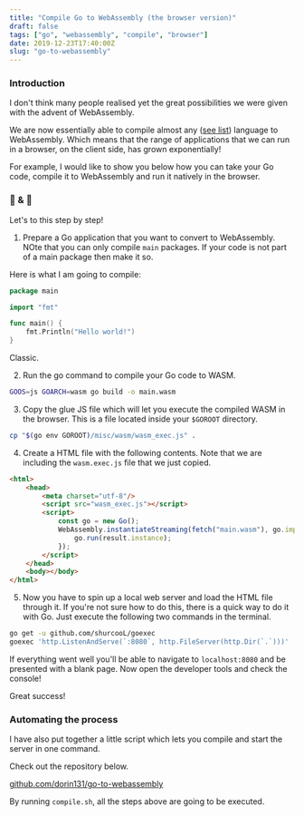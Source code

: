 ```yaml
---
title: "Compile Go to WebAssembly (the browser version)"
draft: false
tags: ["go", "webassembly", "compile", "browser"]
date: 2019-12-23T17:40:00Z
slug: "go-to-webassembly"
---
```


### Introduction

I don't think many people realised yet the great possibilities we were given with the advent of WebAssembly.

We are now essentially able to compile almost any ([see list](https://github.com/appcypher/awesome-wasm-langs)) language to WebAssembly. Which means that the range of applications that we can run in a browser, on the client side, has grown exponentially!

For example, I would like to show you below how you can take your Go code, compile it to WebAssembly and run it natively in the browser.

### 🍖 & 🥔

Let's to this step by step!

1. Prepare a Go application that you want to convert to WebAssembly. NOte that you can only compile `main` packages. If your code is not part of a main package then make it so.

Here is what I am going to compile:

```go
package main

import "fmt"

func main() {
	fmt.Println("Hello world!")
}

```

Classic.

2. Run the go command to compile your Go code to WASM.

```sh
GOOS=js GOARCH=wasm go build -o main.wasm
```
3. Copy the glue JS file which will let you execute the compiled WASM in the browser. This is a file located inside your `$GOROOT` directory.

```sh
cp "$(go env GOROOT)/misc/wasm/wasm_exec.js" .
```
4. Create a HTML file with the following contents. Note that we are including the `wasm.exec.js` file that we just copied.
```html
<html>
	<head>
		<meta charset="utf-8"/>
		<script src="wasm_exec.js"></script>
		<script>
			const go = new Go();
			WebAssembly.instantiateStreaming(fetch("main.wasm"), go.importObject).then((result) => {
				go.run(result.instance);
			});
		</script>
	</head>
	<body></body>
</html>
```
5. Now you have to spin up a local web server and load the HTML file through it. If you're not sure how to do this, there is a quick way to do it with Go. Just execute the following two commands in the terminal.

```sh
go get -u github.com/shurcooL/goexec
goexec 'http.ListenAndServe(`:8080`, http.FileServer(http.Dir(`.`)))'
```

If everything went well you'll be able to navigate to `localhost:8080` and be presented with a blank page. Now open the developer tools and check the console!

Great success!

### Automating the process
I have also put together a little script which lets you compile and start the server in one command.

Check out the repository below.

[github.com/dorin131/go-to-webassembly](https://github.com/dorin131/go-to-webassembly)

By running `compile.sh`, all the steps above are going to be executed.